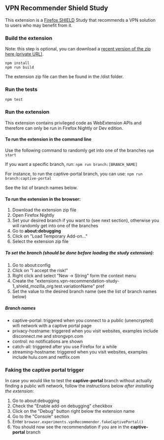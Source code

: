 ## VPN Recommender Shield Study 

This extension is a [Firefox SHIELD](https://support.mozilla.org/en-US/kb/shield) Study that recommends a VPN solution to users who may benefit from it.

### Build the extension

Note: this step is optional, you can download a [recent version of the zip here (private URL)](https://drive.google.com/drive/folders/1sRQDC2brfsXGTcJO6ElkbeqakdKA1cln?usp=sharing).

```
npm install
npm run build
```
The extension zip file can then be found in the /dist folder.

### Run the tests
```
npm test
```

### Run the extension

This extension contains privileged code as WebExtension APIs and therefore can only be run in Firefox Nightly or Dev edition.

#### To run the extension in the command line
Use the following command to randomly get into one of the branches
```npm start```

If you want a specific branch, run:
```npm run branch:[BRANCH_NAME]```

For instance, to run the captive-portal branch, you can use:
```npm run branch:captive-portal```

See the list of branch names below.

#### To run the extension in the browser:
1. Download the extension zip file
2. Open Firefox Nightly
3. Set your desired branch if you want to (see next section), otherwise you will randomly get into one of the branches
4. Go to __about:debugging__
5. Click on "Load Temporary Add-on..."
6. Select the extension zip file

##### To set the branch (should be done before loading the study extension):
1. Go to about:config
2. Click on "I accept the risk!"
3. Right click and select "New -> String" form the context menu
4. Create the "extensions.vpn-recommendation-study-1_shield_mozilla_org.test.variationName" pref
5. Set the value to the desired branch name (see the list of branch names below)

##### Branch names
- captive-portal: triggered when you connect to a public (unencrypted) wifi network with a captive portal page
- privacy-hostname: triggered when you visit websites, examples include disconnect.me and strongvpn.com
- control: no notifications are shown
- catch-all: triggered after you use Firefox for a while
- streaming-hostname: triggered when you visit websites, examples include hulu.com and netflix.com

### Faking the captive portal trigger

In case you would like to test the __captive-portal__ branch without actually finding a public wifi network, follow the instructions below _after installing the extension_:

1. Go to about:debugging
2. Check the "Enable add-on debugging" checkbox
3. Click on the "Debug" button right below the extension name
4. Go to the "Console" section
5. Enter `browser.experiments.vpnRecommender.fakeCaptivePortal()`
6. You should now see the recommendation if you are in the __captive-portal__ branch



